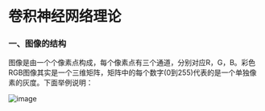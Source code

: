 # 卷积神经网络理论


### 一、图像的结构

图像是由一个个像素点构成，每个像素点有三个通道，分别对应R，G，B。彩色RGB图像其实是一个三维矩阵，矩阵中的每个数字(0到255)代表的是一个单独像素的灰度。下面举例说明：

![image](https://github.com/Anfany/Machine-Learning-for-Beginner-by-Python3/blob/master/CNN/af.png)




